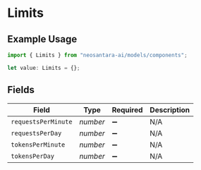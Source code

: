 # Limits

## Example Usage

```typescript
import { Limits } from "neosantara-ai/models/components";

let value: Limits = {};
```

## Fields

| Field               | Type                | Required            | Description         |
| ------------------- | ------------------- | ------------------- | ------------------- |
| `requestsPerMinute` | *number*            | :heavy_minus_sign:  | N/A                 |
| `requestsPerDay`    | *number*            | :heavy_minus_sign:  | N/A                 |
| `tokensPerMinute`   | *number*            | :heavy_minus_sign:  | N/A                 |
| `tokensPerDay`      | *number*            | :heavy_minus_sign:  | N/A                 |